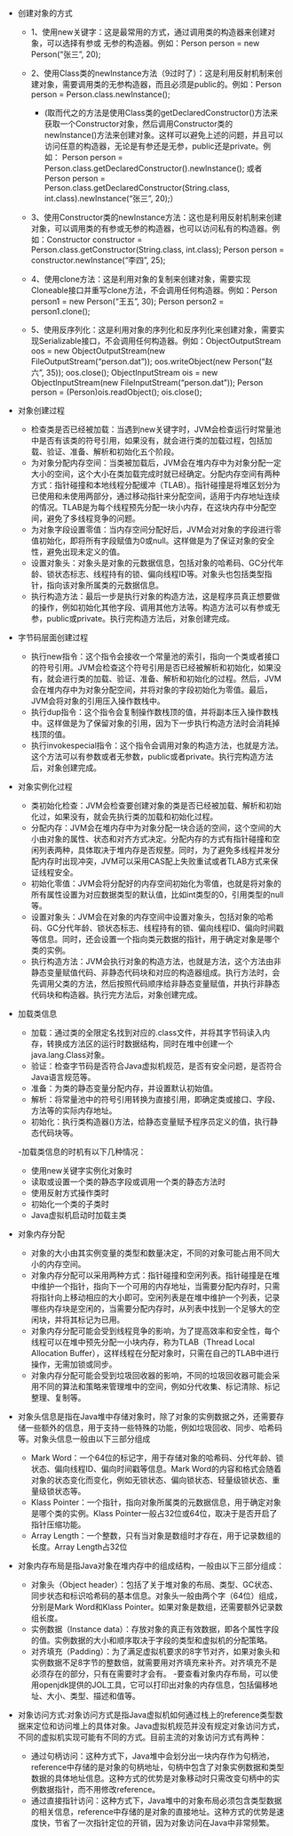 -   创建对象的方式
	- 1、使用new关键字：这是最常用的方式，通过调用类的构造器来创建对象，可以选择有参或 无参的构造器。例如：Person person = new Person(“张三”, 20);
			
	- 2、使用Class类的newInstance方法（9过时了）：这是利用反射机制来创建对象，需要调用类的无参构造器，而且必须是public的。例如：Person person = Person.class.newInstance();
		- (取而代之的方法是使用Class类的getDeclaredConstructor()方法来获取一个Constructor对象，然后调用Constructor类的newInstance()方法来创建对象。这样可以避免上述的问题，并且可以访问任意的构造器，无论是有参还是无参，public还是private。例如： 			Person person = Person.class.getDeclaredConstructor().newInstance(); 			或者 			Person person = Person.class.getDeclaredConstructor(String.class, int.class).newInstance(“张三”, 20);）
	
	- 3、使用Constructor类的newInstance方法：这也是利用反射机制来创建对象，可以调用类的有参或无参的构造器，也可以访问私有的构造器。例如：Constructor<Person> constructor = Person.class.getConstructor(String.class, int.class); Person person = constructor.newInstance(“李四”, 25);
	
	- 4、使用clone方法：这是利用对象的复制来创建对象，需要实现Cloneable接口并重写clone方法，不会调用任何构造器。例如：Person person1 = new Person(“王五”, 30); Person person2 = person1.clone();
		
	- 5、使用反序列化：这是利用对象的序列化和反序列化来创建对象，需要实现Serializable接口，不会调用任何构造器。例如：ObjectOutputStream oos = new ObjectOutputStream(new FileOutputStream(“person.dat”)); oos.writeObject(new Person(“赵六”, 35)); oos.close(); ObjectInputStream ois = new ObjectInputStream(new FileInputStream(“person.dat”)); Person person = (Person)ois.readObject(); ois.close();
-   对象创建过程
	-   检查类是否已经被加载：当遇到new关键字时，JVM会检查运行时常量池中是否有该类的符号引用，如果没有，就会进行类的加载过程，包括加载、验证、准备、解析和初始化五个阶段。
	-  为对象分配内存空间：当类被加载后，JVM会在堆内存中为对象分配一定大小的空间，这个大小在类加载完成时就已经确定。分配内存空间有两种方式：指针碰撞和本地线程分配缓冲（TLAB）。指针碰撞是将堆区划分为已使用和未使用两部分，通过移动指针来分配空间，适用于内存地址连续的情况。TLAB是为每个线程预先分配一块小内存，在这块内存中分配空间，避免了多线程竞争的问题。
	-   为对象字段设置零值：当内存空间分配好后，JVM会对对象的字段进行零值初始化，即将所有字段赋值为0或null。这样做是为了保证对象的安全性，避免出现未定义的值。
	-   设置对象头：对象头是对象的元数据信息，包括对象的哈希码、GC分代年龄、锁状态标志、线程持有的锁、偏向线程ID等。对象头也包括类型指针，指向该对象所属类的元数据信息。
	-   执行构造方法：最后一步是执行对象的构造方法，这是程序员真正想要做的操作，例如初始化其他字段、调用其他方法等。构造方法可以有参或无参，public或private。执行完构造方法后，对象创建完成。

-   字节码层面创建过程
	-   执行new指令：这个指令会接收一个常量池的索引，指向一个类或者接口的符号引用。JVM会检查这个符号引用是否已经被解析和初始化，如果没有，就会进行类的加载、验证、准备、解析和初始化的过程。然后，JVM会在堆内存中为对象分配空间，并将对象的字段初始化为零值。最后，JVM会将对象的引用压入操作数栈中。
	-   执行dup指令：这个指令会复制操作数栈顶的值，并将副本压入操作数栈中。这样做是为了保留对象的引用，因为下一步执行构造方法时会消耗掉栈顶的值。
	-   执行invokespecial指令：这个指令会调用对象的构造方法，也就是<init>方法。这个方法可以有参数或者无参数，public或者private。执行完构造方法后，对象创建完成。

-   对象实例化过程
	- 类初始化检查：JVM会检查要创建对象的类是否已经被加载、解析和初始化过，如果没有，就会先执行类的加载和初始化过程。
	- 分配内存：JVM会在堆内存中为对象分配一块合适的空间，这个空间的大小由对象的属性、状态和对齐方式决定。分配内存的方式有指针碰撞和空闲列表两种，具体取决于堆内存是否规整。同时，为了避免多线程并发分配内存时出现冲突，JVM可以采用CAS配上失败重试或者TLAB方式来保证线程安全。
	- 初始化零值：JVM会将分配好的内存空间初始化为零值，也就是将对象的所有属性设置为对应数据类型的默认值，比如int类型的0，引用类型的null等。
	- 设置对象头：JVM会在对象的内存空间中设置对象头，包括对象的哈希码、GC分代年龄、锁状态标志、线程持有的锁、偏向线程ID、偏向时间戳等信息。同时，还会设置一个指向类元数据的指针，用于确定对象是哪个类的实例。
	- 执行构造方法：JVM会执行对象的构造方法，也就是<init>方法，这个方法由非静态变量赋值代码、非静态代码块和对应的构造器组成。执行<init>方法时，会先调用父类的<init>方法，然后按照代码顺序给非静态变量赋值，并执行非静态代码块和构造器。执行完<init>方法后，对象创建完成。

-   加载类信息
	-   加载：通过类的全限定名找到对应的.class文件，并将其字节码读入内存，转换成方法区的运行时数据结构，同时在堆中创建一个java.lang.Class对象。
	-   验证：检查字节码是否符合Java虚拟机规范，是否有安全问题，是否符合Java语言规范等。
	-   准备：为类的静态变量分配内存，并设置默认初始值。
	-   解析：将常量池中的符号引用转换为直接引用，即确定类或接口、字段、方法等的实际内存地址。
	-   初始化：执行类构造器<clinit>()方法，给静态变量赋予程序员定义的值，执行静态代码块等。

	-加载类信息的时机有以下几种情况：

	-   使用new关键字实例化对象时
	-   读取或设置一个类的静态字段或调用一个类的静态方法时
	-   使用反射方式操作类时
	-   初始化一个类的子类时
	-   Java虚拟机启动时加载主类



-   对象内存分配
	-  对象的大小由其实例变量的类型和数量决定，不同的对象可能占用不同大小的内存空间。
	-   对象内存分配可以采用两种方式：指针碰撞和空闲列表。指针碰撞是在堆中维护一个指针，指向下一个可用的内存地址，当需要分配内存时，只需将指针向上移动相应的大小即可。空闲列表是在堆中维护一个列表，记录哪些内存块是空闲的，当需要分配内存时，从列表中找到一个足够大的空闲块，并将其标记为已用。
	-   对象内存分配可能会受到线程竞争的影响，为了提高效率和安全性，每个线程可以在堆中预先分配一小块内存，称为TLAB（Thread Local Allocation Buffer），这样线程在分配对象时，只需在自己的TLAB中进行操作，无需加锁或同步。
	-   对象内存分配可能会受到垃圾回收器的影响，不同的垃圾回收器可能会采用不同的算法和策略来管理堆中的空间，例如分代收集、标记清除、标记整理、复制等。
	
-  对象头信息是指在Java堆中存储对象时，除了对象的实例数据之外，还需要存储一些额外的信息，用于支持一些特殊的功能，例如垃圾回收、同步、哈希码等。对象头信息一般由以下三部分组成
	-   Mark Word：一个64位的标记字，用于存储对象的哈希码、分代年龄、锁状态、偏向线程ID、偏向时间戳等信息。Mark Word的内容和格式会随着对象的状态变化而变化，例如无锁状态、偏向锁状态、轻量级锁状态、重量级锁状态等。
	-   Klass Pointer：一个指针，指向对象所属类的元数据信息，用于确定对象是哪个类的实例。Klass Pointer一般占32位或64位，取决于是否开启了指针压缩功能。
	-   Array Length：一个整数，只有当对象是数组时才存在，用于记录数组的长度。Array Length占32位


-   对象内存布局是指Java对象在堆内存中的组成结构，一般由以下三部分组成：
	-   对象头（Object header）：包括了关于堆对象的布局、类型、GC状态、同步状态和标识哈希码的基本信息。对象头一般由两个字（64位）组成，分别是Mark Word和Klass Pointer。如果对象是数组，还需要额外记录数组长度。
	-   实例数据（Instance data）：存放对象的真正有效数据，即各个属性字段的值。实例数据的大小和顺序取决于字段的类型和虚拟机的分配策略。
	-   对齐填充（Padding）：为了满足虚拟机要求的8字节对齐，如果对象头和实例数据不足8字节的整数倍，就需要用对齐填充来补齐。对齐填充不是必须存在的部分，只有在需要时才会有。
	-要查看对象内存布局，可以使用openjdk提供的JOL工具，它可以打印出对象的内存信息，包括偏移地址、大小、类型、描述和值等。

-   对象访问方式:对象访问方式是指Java虚拟机如何通过栈上的reference类型数据来定位和访问堆上的具体对象。Java虚拟机规范并没有规定对象访问方式，不同的虚拟机实现可能有不同的方式。目前主流的对象访问方式有两种：
	- 通过句柄访问：这种方式下，Java堆中会划分出一块内存作为句柄池，reference中存储的是对象的句柄地址，句柄中包含了对象实例数据和类型数据的具体地址信息。这种方式的优势是对象移动时只需改变句柄中的实例数据指针，而不用修改reference。
	- 通过直接指针访问：这种方式下，Java堆中的对象布局必须包含类型数据的相关信息，reference中存储的是对象的直接地址。这种方式的优势是速度快，节省了一次指针定位的开销，因为对象访问在Java中非常频繁。